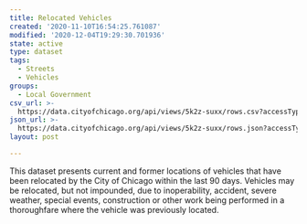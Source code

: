 ```yaml
---
title: Relocated Vehicles
created: '2020-11-10T16:54:25.761087'
modified: '2020-12-04T19:29:30.701936'
state: active
type: dataset
tags:
  - Streets
  - Vehicles
groups:
  - Local Government
csv_url: >-
  https://data.cityofchicago.org/api/views/5k2z-suxx/rows.csv?accessType=DOWNLOAD
json_url: >-
  https://data.cityofchicago.org/api/views/5k2z-suxx/rows.json?accessType=DOWNLOAD
layout: post

---
```

This dataset presents current and former locations of vehicles that have been relocated by the City of Chicago within the last 90 days. Vehicles may be relocated, but not impounded, due to inoperability, accident, severe weather, special events, construction or other work being performed in a thoroughfare where the vehicle was previously located.
